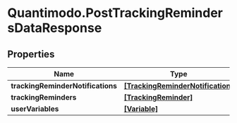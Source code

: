 # Quantimodo.PostTrackingRemindersDataResponse

## Properties
Name | Type | Description | Notes
------------ | ------------- | ------------- | -------------
**trackingReminderNotifications** | [**[TrackingReminderNotification]**](TrackingReminderNotification.md) |  | [optional] 
**trackingReminders** | [**[TrackingReminder]**](TrackingReminder.md) |  | [optional] 
**userVariables** | [**[Variable]**](Variable.md) |  | [optional] 


